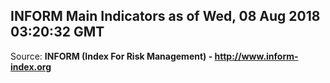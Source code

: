 ## INFORM Main Indicators as of Wed, 08 Aug 2018 03:20:32 GMT

Source: **INFORM (Index For Risk Management) - http://www.inform-index.org**